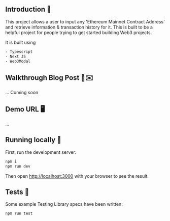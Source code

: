 ## Introduction 🚀

This project allows a user to input any 'Ethereum Mainnet Contract Address' and retrieve information & transaction history for it.
This is built to be a helpful project for people trying to get started building Web3 projects.

It is built using

```bash
- Typescript
- Next JS
- Web3Modal
```

## Walkthrough Blog Post 🤖✉️

... Coming soon

## Demo URL 🖥️

...

## Running locally 🚀

First, run the development server:

```bash
npm i
npm run dev
```

Then open [http://localhost:3000](http://localhost:3000) with your browser to see the result.

## Tests 🧪

Some example Testing Library specs have been written:

```bash
npm run test
```
